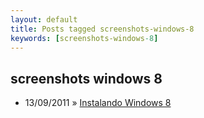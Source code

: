 ```yaml
---
layout: default
title: Posts tagged screenshots-windows-8
keywords: [screenshots-windows-8]
---
```

<h2 class="category">screenshots windows 8</h2>
<ul class="posts">
<li>
<p>
<span class="date">13/09/2011</span> &raquo; 
<a href="/blog/instalando-windows-8">Instalando Windows 8</a>
</p>
</li> 
</ul>
